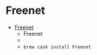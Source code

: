 # Freenet
- [Freenet](https://freenetproject.org/)
  -  Freenet
  - 
  - `brew cask install Freenet`
